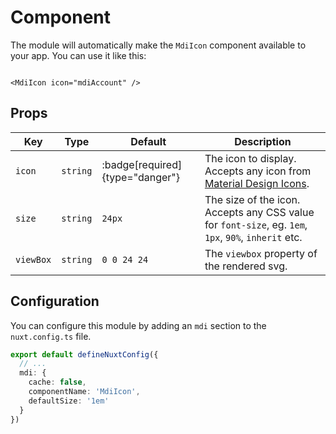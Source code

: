 # Component

The module will automatically make the `MdiIcon` component available to your app. You can use it like this:

```vue [index.vue]

<MdiIcon icon="mdiAccount" />
```

## Props

| **Key**   | **Type** | **Default**                     | **Description**                                                                                             |
|-----------|----------|---------------------------------|-------------------------------------------------------------------------------------------------------------|
| `icon`    | `string` | :badge[required]{type="danger"} | The icon to display. Accepts any icon from [Material Design Icons](https://pictogrammers.com/library/mdi/). |
| `size`    | `string` | `24px`                          | The size of the icon. Accepts any CSS value for `font-size`, eg. `1em`, `1px`, `90%`, `inherit` etc.        |
| `viewBox` | `string` | `0 0 24 24`                     | The `viewbox` property of the rendered svg.                                                                 |

## Configuration

You can configure this module by adding an `mdi` section to the `nuxt.config.ts` file.

```ts
export default defineNuxtConfig({
  // ...
  mdi: {
    cache: false,
    componentName: 'MdiIcon',
    defaultSize: '1em'
  }
})
```
